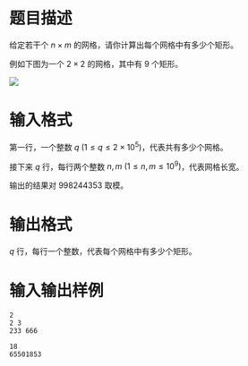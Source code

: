 # 题目描述

给定若干个 $n \times m$ 的网格，请你计算出每个网格中有多少个矩形。

例如下图为一个 $2 \times 2$ 的网格，其中有 $9$ 个矩形。

![](file://image.png)

# 输入格式

第一行，一个整数 $q~(1 \leq q \leq 2 \times {10}^5)$，代表共有多少个网格。

接下来 $q$ 行，每行两个整数 $n,m~(1 \leq n,m \leq {10}^9)$，代表网格长宽。

输出的结果对 $998244353$ 取模。

# 输出格式

$q$ 行，每行一个整数，代表每个网格中有多少个矩形。

# 输入输出样例

```input1
2
2 3
233 666
```

```output1
18
65501853
```
